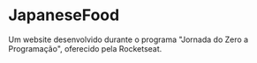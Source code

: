 # JapaneseFood
Um website desenvolvido durante o programa "Jornada do Zero a Programação", oferecido pela Rocketseat.
